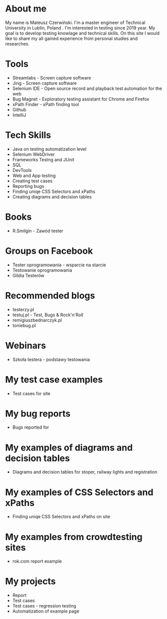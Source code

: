 # About me

My name is Mateusz Czerwiński. I'm a master engineer of Technical University in Lublin, Poland . I'm interested in testing since 2019 year. My goal is to develop testing knowlage and technical skills. On this site I would like to share my all gained experience from personal studies and researches.

# Tools
* Streamlabs - Screen capture software
* Jing - Screen capture software
* Selenium IDE - Open source record and playback test automation for the web
* Bug Magnet - Exploratory testing assistant for Chrome and Firefox
* xPath Finder - xPath finding tool
* Github
* IntelliJ

# Tech Skills
* Java on testing automatization level
* Selenium WebDriver
* Frameworks Testng and JUnit
* SQL
* DevTools
* Web and App testing
* Creating test cases
* Reporting bugs
* Finding uniqe CSS Selectors and xPaths
* Creating diagrams and decision tables

# Books
* R.Smilgin - Zawód tester
# Groups on Facebook
* Tester oprogramowania - wsparcie na starcie
* Testowanie oprogramowania
* Gildia Testerów

# Recommended blogs
* testerzy.pl
* testuj.pl - Test, Bugs & Rock'n'Roll
* remigiuszbednarczyk.pl
* toniebug.pl

# Webinars
* Szkoła testera - podstawy testowania

# My test case examples
* Test cases for site 

# My bug reports
* Bugs reported for 

# My examples of diagrams and decision tables
* Diagrams and decision tables for stoper, railway lights and registration

# My examples of CSS Selectors and xPaths
* Finding uniqe CSS Selectors and xPaths on site 

# My examples from crowdtesting sites
* rok.com report example

# My projects
* Report
* Test cases
* Test cases - regression testing
* Automatization of example page
